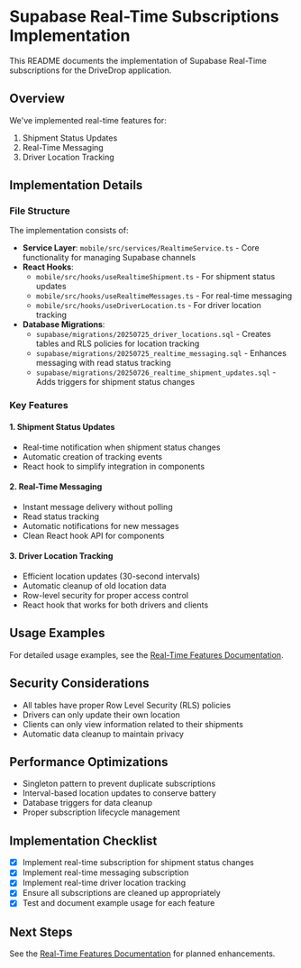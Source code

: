 # Supabase Real-Time Subscriptions Implementation

This README documents the implementation of Supabase Real-Time subscriptions for the DriveDrop application.

## Overview

We've implemented real-time features for:
1. Shipment Status Updates
2. Real-Time Messaging
3. Driver Location Tracking

## Implementation Details

### File Structure

The implementation consists of:

- **Service Layer**: `mobile/src/services/RealtimeService.ts` - Core functionality for managing Supabase channels
- **React Hooks**:
  - `mobile/src/hooks/useRealtimeShipment.ts` - For shipment status updates
  - `mobile/src/hooks/useRealtimeMessages.ts` - For real-time messaging
  - `mobile/src/hooks/useDriverLocation.ts` - For driver location tracking
- **Database Migrations**:
  - `supabase/migrations/20250725_driver_locations.sql` - Creates tables and RLS policies for location tracking
  - `supabase/migrations/20250725_realtime_messaging.sql` - Enhances messaging with read status tracking
  - `supabase/migrations/20250726_realtime_shipment_updates.sql` - Adds triggers for shipment status changes

### Key Features

#### 1. Shipment Status Updates
- Real-time notification when shipment status changes
- Automatic creation of tracking events
- React hook to simplify integration in components

#### 2. Real-Time Messaging
- Instant message delivery without polling
- Read status tracking
- Automatic notifications for new messages
- Clean React hook API for components

#### 3. Driver Location Tracking
- Efficient location updates (30-second intervals)
- Automatic cleanup of old location data
- Row-level security for proper access control
- React hook that works for both drivers and clients

## Usage Examples

For detailed usage examples, see the [Real-Time Features Documentation](docs/realtime-features-updated.md).

## Security Considerations

- All tables have proper Row Level Security (RLS) policies
- Drivers can only update their own location
- Clients can only view information related to their shipments
- Automatic data cleanup to maintain privacy

## Performance Optimizations

- Singleton pattern to prevent duplicate subscriptions
- Interval-based location updates to conserve battery
- Database triggers for data cleanup
- Proper subscription lifecycle management

## Implementation Checklist

- [x] Implement real-time subscription for shipment status changes
- [x] Implement real-time messaging subscription
- [x] Implement real-time driver location tracking
- [x] Ensure all subscriptions are cleaned up appropriately
- [x] Test and document example usage for each feature

## Next Steps

See the [Real-Time Features Documentation](docs/realtime-features-updated.md) for planned enhancements.
